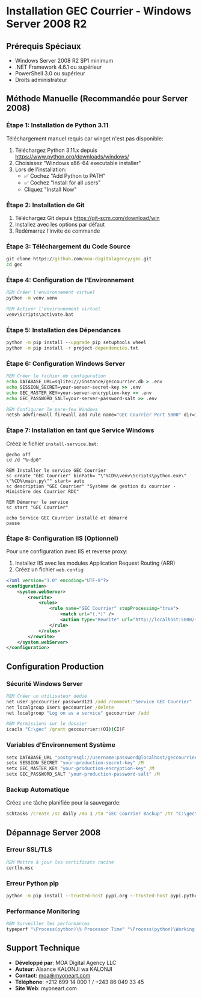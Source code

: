 # Installation GEC Courrier - Windows Server 2008 R2

## Prérequis Spéciaux
- Windows Server 2008 R2 SP1 minimum
- .NET Framework 4.6.1 ou supérieur
- PowerShell 3.0 ou supérieur
- Droits administrateur

## Méthode Manuelle (Recommandée pour Server 2008)

### Étape 1: Installation de Python 3.11
Téléchargement manuel requis car winget n'est pas disponible:
1. Téléchargez Python 3.11.x depuis https://www.python.org/downloads/windows/
2. Choisissez "Windows x86-64 executable installer"
3. Lors de l'installation:
   - ✅ Cochez "Add Python to PATH"
   - ✅ Cochez "Install for all users"
   - Cliquez "Install Now"

### Étape 2: Installation de Git
1. Téléchargez Git depuis https://git-scm.com/download/win
2. Installez avec les options par défaut
3. Redémarrez l'invite de commande

### Étape 3: Téléchargement du Code Source
```cmd
git clone https://github.com/moa-digitalagency/gec.git
cd gec
```

### Étape 4: Configuration de l'Environnement
```cmd
REM Créer l'environnement virtuel
python -m venv venv

REM Activer l'environnement virtuel
venv\Scripts\activate.bat
```

### Étape 5: Installation des Dépendances
```cmd
python -m pip install --upgrade pip setuptools wheel
python -m pip install -r project-dependencies.txt
```

### Étape 6: Configuration Windows Server
```cmd
REM Créer le fichier de configuration
echo DATABASE_URL=sqlite:///instance/geccourrier.db > .env
echo SESSION_SECRET=your-server-secret-key >> .env
echo GEC_MASTER_KEY=your-server-encryption-key >> .env
echo GEC_PASSWORD_SALT=your-server-password-salt >> .env

REM Configurer le pare-feu Windows
netsh advfirewall firewall add rule name="GEC Courrier Port 5000" dir=in action=allow protocol=TCP localport=5000
```

### Étape 7: Installation en tant que Service Windows
Créez le fichier `install-service.bat`:
```batch
@echo off
cd /d "%~dp0"

REM Installer le service GEC Courrier
sc create "GEC Courrier" binPath= "\"%CD%\venv\Scripts\python.exe\" \"%CD%\main.py\"" start= auto
sc description "GEC Courrier" "Système de gestion du courrier - Ministère des Courrier RDC"

REM Démarrer le service
sc start "GEC Courrier"

echo Service GEC Courrier installé et démarré
pause
```

### Étape 8: Configuration IIS (Optionnel)
Pour une configuration avec IIS et reverse proxy:

1. Installez IIS avec les modules Application Request Routing (ARR)
2. Créez un fichier `web.config`:
```xml
<?xml version="1.0" encoding="UTF-8"?>
<configuration>
    <system.webServer>
        <rewrite>
            <rules>
                <rule name="GEC Courrier" stopProcessing="true">
                    <match url="(.*)" />
                    <action type="Rewrite" url="http://localhost:5000/{R:1}" />
                </rule>
            </rules>
        </rewrite>
    </system.webServer>
</configuration>
```

## Configuration Production

### Sécurité Windows Server
```cmd
REM Créer un utilisateur dédié
net user geccourrier password123 /add /comment:"Service GEC Courrier"
net localgroup Users geccourrier /delete
net localgroup "Log on as a service" geccourrier /add

REM Permissions sur le dossier
icacls "C:\gec" /grant geccourrier:(OI)(CI)F
```

### Variables d'Environnement Système
```cmd
setx DATABASE_URL "postgresql://username:password@localhost/geccourrier" /M
setx SESSION_SECRET "your-production-secret-key" /M
setx GEC_MASTER_KEY "your-production-encryption-key" /M
setx GEC_PASSWORD_SALT "your-production-password-salt" /M
```

### Backup Automatique
Créez une tâche planifiée pour la sauvegarde:
```cmd
schtasks /create /sc daily /mo 1 /tn "GEC Courrier Backup" /tr "C:\gec\backup-daily.bat" /st 02:00
```

## Dépannage Server 2008

### Erreur SSL/TLS
```cmd
REM Mettre à jour les certificats racine
certlm.msc
```

### Erreur Python pip
```cmd
python -m pip install --trusted-host pypi.org --trusted-host pypi.python.org --trusted-host files.pythonhosted.org pip
```

### Performance Monitoring
```cmd
REM Surveiller les performances
typeperf "\Process(python)\% Processor Time" "\Process(python)\Working Set"
```

## Support Technique
- **Développé par**: MOA Digital Agency LLC
- **Auteur**: AIsance KALONJI wa KALONJI  
- **Contact**: moa@myoneart.com
- **Téléphone**: +212 699 14 000 1 / +243 86 049 33 45
- **Site Web**: myoneart.com